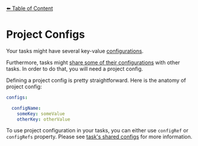 [⬅️ Table of Content](../../README.md)

# Project Configs

Your tasks might have several key-value [configurations](./task/task-configs/README.md).

Furthermore, tasks might [share some of their configurations](./tasks/task-configs/shared-configs.md) with other tasks. In order to do that, you will need a project config.

Defining a project config is pretty straightforward. Here is the anatomy of project config:

```yaml
configs:

  configName:
    someKey: someValue
    otherKey: otherValue
```

To use project configuration in your tasks, you can either use `configRef` or `configRefs` property. Please see [task's shared configs](./task/task-configs/shared-configs.md) for more information.
